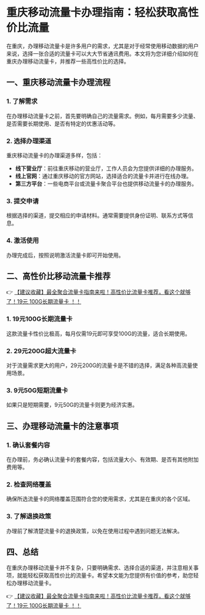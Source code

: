 # 重庆移动流量卡办理指南：轻松获取高性价比流量

在重庆，办理移动流量卡是许多用户的需求，尤其是对于经常使用移动数据的用户来说，选择一张合适的流量卡可以大大节省通讯费用。本文将为您详细介绍如何在重庆办理移动流量卡，并推荐一些高性价比的选择。

## 一、重庆移动流量卡办理流程

### 1. 了解需求
在办理移动流量卡之前，首先要明确自己的流量需求。例如，每月需要多少流量、是否需要长期使用、是否有特定的优惠活动等。

### 2. 选择办理渠道
重庆移动流量卡的办理渠道多样，包括：
- **线下营业厅**：前往重庆移动的营业厅，工作人员会为您提供详细的办理服务。
- **线上官网**：通过重庆移动的官方网站，选择适合的流量卡并进行在线办理。
- **第三方平台**：一些电商平台或流量卡聚合平台也提供移动流量卡的办理服务。

### 3. 提交申请
根据选择的渠道，提交相应的申请材料。通常需要提供身份证明、联系方式等信息。

### 4. 激活使用
办理完成后，按照说明激活流量卡即可开始使用。

## 二、高性价比移动流量卡推荐

👉 [【建议收藏】最全聚合流量卡指南来啦！高性价比流量卡推荐，看这个就够了！19元 100G长期流量卡 ！！](https://bit.ly/Liuliangka)

### 1. 19元100G长期流量卡
这款流量卡性价比极高，每月仅需19元即可享受100G的流量，适合长期使用。

### 2. 29元200G超大流量卡
对于流量需求更大的用户，29元200G的流量卡是不错的选择，满足各种高流量使用场景。

### 3. 9元50G短期流量卡
如果只是短期需要，9元50G的流量卡则更为经济实惠。

## 三、办理移动流量卡的注意事项

### 1. 确认套餐内容
在办理前，务必确认流量卡的套餐内容，包括流量大小、有效期、是否有其他附加费用等。

### 2. 检查网络覆盖
确保所选流量卡的网络覆盖范围符合您的使用需求，尤其是在重庆的各个区域。

### 3. 了解退换政策
办理前了解清楚流量卡的退换政策，以免在使用过程中遇到问题无法解决。

## 四、总结

在重庆办理移动流量卡并不复杂，只要明确需求、选择合适的渠道，并注意相关事项，就能轻松获取高性价比的流量卡。希望本文能为您提供有价值的参考，助您轻松办理移动流量卡。

👉 [【建议收藏】最全聚合流量卡指南来啦！高性价比流量卡推荐，看这个就够了！19元 100G长期流量卡 ！！](https://bit.ly/Liuliangka)